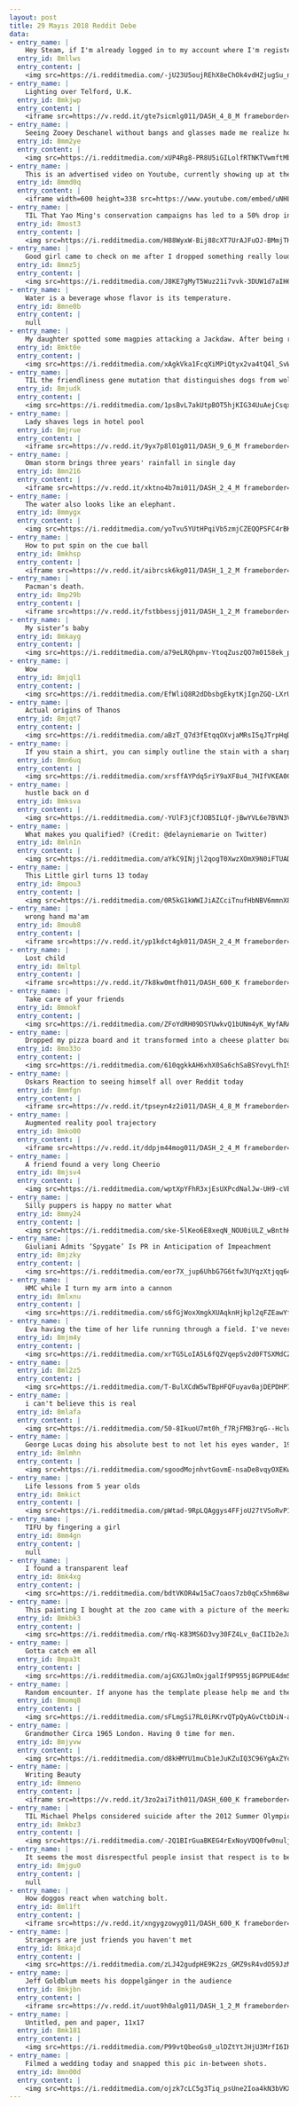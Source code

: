 ```yaml
---
layout: post
title: 29 Mayıs 2018 Reddit Debe
data:
- entry_name: |
    Hey Steam, if I'm already logged in to my account where I'm registered as being over 18 years old can you please spare me this step?
  entry_id: 8mllws
  entry_content: |
    <img src=https://i.redditmedia.com/-jU23U5oujREhX8eChOk4vdHZjugSu_nPxLZNnjNVUU.png?s=cf5e8f2fec1dc2adf71a912aa958b113 frameborder=0>
- entry_name: |
    Lighting over Telford, U.K.
  entry_id: 8mkjwp
  entry_content: |
    <iframe src=https://v.redd.it/gte7sicmlg011/DASH_4_8_M frameborder=0></iframe>
- entry_name: |
    Seeing Zooey Deschanel without bangs and glasses made me realize how nobody knew Clark Kent was Superman
  entry_id: 8mm2ye
  entry_content: |
    <img src=https://i.redditmedia.com/xUP4Rg8-PR8U5iGILolfRTNKTVwmftMbYymorya38zM.jpg?s=863062bff6c0a235eb59ad62ca5c49c8 frameborder=0>
- entry_name: |
    This is an advertised video on Youtube, currently showing up at the top of the front page for me, that's promising kids they can play Fortnite on their phones if they just install a few other apps to unlock it. Why is a video designed to scam children allowed to be advertised, YouTube?
  entry_id: 8mmd0q
  entry_content: |
    <iframe width=600 height=338 src=https://www.youtube.com/embed/uNHLUStSVWQ?feature=oembed&enablejsapi=1 frameborder=0 allow=autoplay; encrypted-media allowfullscreen></iframe>
- entry_name: |
    TIL That Yao Ming's conservation campaigns has led to a 50% drop in shark fin soup consumption in China. He is now working on poaching as well.
  entry_id: 8most3
  entry_content: |
    <img src=https://i.redditmedia.com/H88WyxW-Bij88cXT7UrAJFuOJ-BMmjTKCHPICY0EUT4.jpg?s=c4b90e6d13d072eb1dd2487b9623e3f1 frameborder=0>
- entry_name: |
    Good girl came to check on me after I dropped something really loudly in the middle of the night...and brought me gift just in case
  entry_id: 8mmz5j
  entry_content: |
    <img src=https://i.redditmedia.com/J8KE7gMyT5Wuz21i7vvk-3DUW1d7aIH6FhGZw6Don70.jpg?s=ef1996459cc47ba6580385fbb2c8204e frameborder=0>
- entry_name: |
    Water is a beverage whose flavor is its temperature.
  entry_id: 8mne0b
  entry_content: |
    null
- entry_name: |
    My daughter spotted some magpies attacking a Jackdaw. After being rescued it decided to hang out with us for a while.
  entry_id: 8mkt0e
  entry_content: |
    <img src=https://i.redditmedia.com/xAgkVka1FcqXiMPiQtyx2va4tQ4l_SvWA3XFw1mWVOU.jpg?s=0667b6fd19ef65de24dd0e1c3a643bd7 frameborder=0>
- entry_name: |
    TIL the friendliness gene mutation that distinguishes dogs from wolves causes Williams syndrome in humans, which causes hypersociality and reduced intelligence
  entry_id: 8mjudk
  entry_content: |
    <img src=https://i.redditmedia.com/1psBvL7akUtpBOT5hjKIG34UuAejCsqxpwQMclvKQT4.jpg?s=57337848867d54a5b5dde13b55214654 frameborder=0>
- entry_name: |
    Lady shaves legs in hotel pool
  entry_id: 8mjrue
  entry_content: |
    <iframe src=https://v.redd.it/9yx7p8l01g011/DASH_9_6_M frameborder=0></iframe>
- entry_name: |
    Oman storm brings three years' rainfall in single day
  entry_id: 8mn216
  entry_content: |
    <iframe src=https://v.redd.it/xktno4b7mi011/DASH_2_4_M frameborder=0></iframe>
- entry_name: |
    The water also looks like an elephant.
  entry_id: 8mmygx
  entry_content: |
    <img src=https://i.redditmedia.com/yoTvu5YUtHPqiVb5zmjCZEQQPSFC4rBKFc9k7wcMlGQ.jpg?s=210e49df5f87a0408fc39010f876bd1f frameborder=0>
- entry_name: |
    How to put spin on the cue ball
  entry_id: 8mkhsp
  entry_content: |
    <iframe src=https://v.redd.it/aibrcsk6kg011/DASH_1_2_M frameborder=0></iframe>
- entry_name: |
    Pacman's death.
  entry_id: 8mp29b
  entry_content: |
    <iframe src=https://v.redd.it/fstbbessjj011/DASH_1_2_M frameborder=0></iframe>
- entry_name: |
    My sister’s baby
  entry_id: 8mkayg
  entry_content: |
    <img src=https://i.redditmedia.com/a79eLRQhpmv-YtoqZuszQO7m0158ek_pngnkaoCetYs.jpg?s=280fc7315242cd837c6b07cae3abe2dd frameborder=0>
- entry_name: |
    Wow
  entry_id: 8mjql1
  entry_content: |
    <img src=https://i.redditmedia.com/EfWliQ8R2dDbsbgEkytKjIgnZGQ-LXrUP0dQMqHQS2M.jpg?s=38389f4731785800c4c3a79ccbef09e2 frameborder=0>
- entry_name: |
    Actual origins of Thanos
  entry_id: 8mjqt7
  entry_content: |
    <img src=https://i.redditmedia.com/aBzT_Q7d3fEtqqOXvjaMRsI5qJTrpHqD9EthkGzEwM8.png?s=a7f3e442b83b4658b99e2e5984c84a9a frameborder=0>
- entry_name: |
    If you stain a shirt, you can simply outline the stain with a sharpie and give it a name. This will make it seam like you visit islands.
  entry_id: 8mn6uq
  entry_content: |
    <img src=https://i.redditmedia.com/xrsffAYPdq5riY9aXF8u4_7HIfVKEA0CUIG2NPADI4o.jpg?s=bab0b8e38ce90194303cd3e598422d2c frameborder=0>
- entry_name: |
    hustle back on d
  entry_id: 8mksva
  entry_content: |
    <img src=https://i.redditmedia.com/-YUlF3jCfJOB5ILQf-jBwYVL6e7BVN3VSD7B7-QrmYA.png?s=05b17425d8e961cbe2944dd23632a5bd frameborder=0>
- entry_name: |
    What makes you qualified? (Credit: @delayniemarie on Twitter)
  entry_id: 8mln1n
  entry_content: |
    <img src=https://i.redditmedia.com/aYkC9INjjl2qogT0XwzXOmX9N0iFTUADVhe4vxdtD9o.jpg?s=f451ad950f349dd2ecfec86d3887b221 frameborder=0>
- entry_name: |
    This Little girl turns 13 today
  entry_id: 8mpou3
  entry_content: |
    <img src=https://i.redditmedia.com/0R5kG1kWWIJiAZCciTnufHbNBV6mmnX8EJJePs5uPMU.jpg?s=b9d9271dfedad4e0d07e6bd7f9f6107d frameborder=0>
- entry_name: |
    wrong hand ma'am
  entry_id: 8moub8
  entry_content: |
    <iframe src=https://v.redd.it/yp1kdct4gk011/DASH_2_4_M frameborder=0></iframe>
- entry_name: |
    Lost child
  entry_id: 8mltpl
  entry_content: |
    <iframe src=https://v.redd.it/7k8kw0mtfh011/DASH_600_K frameborder=0></iframe>
- entry_name: |
    Take care of your friends
  entry_id: 8mmokf
  entry_content: |
    <img src=https://i.redditmedia.com/ZFoYdRH09DSYUwkvQ1bUNm4yK_WyfARA_paLuwQHI8M.jpg?s=a456c371814386f256c990148b14378b frameborder=0>
- entry_name: |
    Dropped my pizza board and it transformed into a cheese platter board
  entry_id: 8mo33o
  entry_content: |
    <img src=https://i.redditmedia.com/610qgkkAH6xhX0Sa6chSaBSYovyLfhI9u78egkrYUWE.jpg?s=28664ac52454f293109e6c4e580da5e1 frameborder=0>
- entry_name: |
    Oskars Reaction to seeing himself all over Reddit today
  entry_id: 8mmfgn
  entry_content: |
    <iframe src=https://v.redd.it/tpseyn4z2i011/DASH_4_8_M frameborder=0></iframe>
- entry_name: |
    Augmented reality pool trajectory
  entry_id: 8mko00
  entry_content: |
    <iframe src=https://v.redd.it/ddpjm44mog011/DASH_2_4_M frameborder=0></iframe>
- entry_name: |
    A friend found a very long Cheerio
  entry_id: 8mjsv4
  entry_content: |
    <img src=https://i.redditmedia.com/wptXpYFhR3xjEsUXPcdNalJw-UH9-cVED5dl_W8d8FY.jpg?s=d1109277553869af1dd94adb4fb47288 frameborder=0>
- entry_name: |
    Silly puppers is happy no matter what
  entry_id: 8mmy24
  entry_content: |
    <img src=https://i.redditmedia.com/ske-5lKeo6E8xeqN_NOU0iULZ_wBnthHoqqg1vEwMZY.jpg?s=73b4eb39a4b2ba7ba590c21a1dec3286 frameborder=0>
- entry_name: |
    Giuliani Admits ‘Spygate’ Is PR in Anticipation of Impeachment
  entry_id: 8mjzky
  entry_content: |
    <img src=https://i.redditmedia.com/eor7X_jup6UhbG7G6tfw3UYqzXtjqq64lMT-XFglr58.jpg?s=563fed7b2dba10ec91b112297305e809 frameborder=0>
- entry_name: |
    HMC while I turn my arm into a cannon
  entry_id: 8mlxnu
  entry_content: |
    <img src=https://i.redditmedia.com/s6fGjWoxXmgkXUAqknHjkpl2qFZEawYfLobpSbzurfE.gif?fm=jpg&s=30307b7e15f9a553c8acb79cbbd7d3ca frameborder=0>
- entry_name: |
    Eva having the time of her life running through a field. I've never seen her so happy!
  entry_id: 8mjm4y
  entry_content: |
    <img src=https://i.redditmedia.com/xrTG5LoIA5L6fQZVqepSv2d0FTSXMdCZCd1PdTIUMYQ.jpg?s=944c6de3eb3d763581db4c3df7513998 frameborder=0>
- entry_name: |
  entry_id: 8ml2z5
  entry_content: |
    <img src=https://i.redditmedia.com/T-BulXCdW5wTBpHFQFuyav0ajDEPDHP7YWcuDCjTYpA.jpg?s=84bd0a4a4f5699d6534b1fe585146f76 frameborder=0>
- entry_name: |
    i can't believe this is real
  entry_id: 8mlafa
  entry_content: |
    <img src=https://i.redditmedia.com/50-8IkuoU7mt0h_f7RjFMB3rqG--HclwBHTqjoMkWIM.png?s=1602d64cf5cf34bb7e1441ed8f385d37 frameborder=0>
- entry_name: |
    George Lucas doing his absolute best to not let his eyes wander, 1982
  entry_id: 8mlmhn
  entry_content: |
    <img src=https://i.redditmedia.com/sgoodMojnhvtGovmE-nsaDe8vqyOXEKwib4Xt682CmI.jpg?s=a4c54f41f6e8bf63de1463d445d07746 frameborder=0>
- entry_name: |
    Life lessons from 5 year olds
  entry_id: 8mkict
  entry_content: |
    <img src=https://i.redditmedia.com/pWtad-9RpLQAggys4FFjoU27tVSoRvP14V6j7z7tOyg.jpg?s=eaacfc4a861a93da8108c63443784f28 frameborder=0>
- entry_name: |
    TIFU by fingering a girl
  entry_id: 8mm4gn
  entry_content: |
    null
- entry_name: |
    I found a transparent leaf
  entry_id: 8mk4xg
  entry_content: |
    <img src=https://i.redditmedia.com/bdtVKOR4w15aC7oaos7zb0qCx5hm68wAa57VItp8ikQ.jpg?s=a5d4761098d9f90a692fee4cf22d8db1 frameborder=0>
- entry_name: |
    This painting I bought at the zoo came with a picture of the meerkat family who painted it.
  entry_id: 8mkbk3
  entry_content: |
    <img src=https://i.redditmedia.com/rNq-K83MS6D3vy30FZ4Lv_0aCIIb2eJaBh998RkOy8U.jpg?s=fe7929830ce191d4851890ed63f77905 frameborder=0>
- entry_name: |
    Gotta catch em all
  entry_id: 8mpa3t
  entry_content: |
    <img src=https://i.redditmedia.com/ajGXGJlmOxjgalIf9P955j8GPPUE4dm5JFJ4d1rU4wE.jpg?s=fffa9864c2507d0427394bdc59ffa0c8 frameborder=0>
- entry_name: |
    Random encounter. If anyone has the template please help me and the rest in buying it. Thank you.
  entry_id: 8momq8
  entry_content: |
    <img src=https://i.redditmedia.com/sFLmgSi7RL0iRKrvQTpQyAGvCtbDiN-aq545dkxrjOs.jpg?s=66427bde23b3a1d44bf5029ae7cf2cb4 frameborder=0>
- entry_name: |
    Grandmother Circa 1965 London. Having 0 time for men.
  entry_id: 8mjyvw
  entry_content: |
    <img src=https://i.redditmedia.com/d8kHMYU1muCb1eJuKZuIQ3C96YgAxZYcXNtWUCEr8qk.jpg?s=cc5d8548cbbcd444b96fdc69698dcfc1 frameborder=0>
- entry_name: |
    Writing Beauty
  entry_id: 8mmeno
  entry_content: |
    <iframe src=https://v.redd.it/3zo2ai7ith011/DASH_600_K frameborder=0></iframe>
- entry_name: |
    TIL Michael Phelps considered suicide after the 2012 Summer Olympics. He started the Michael Phelps Foundation to help other people with mental illness.
  entry_id: 8mkbz3
  entry_content: |
    <img src=https://i.redditmedia.com/-2Q1BIrGuaBKEG4rExNoyVDQ0fw0nuljGOMxv7qGwKc.jpg?s=84506eab399ee81be8bf1657c8513c6e frameborder=0>
- entry_name: |
    It seems the most disrespectful people insist that respect is to be earned, yet demand it from others unconditionally.
  entry_id: 8mjgu0
  entry_content: |
    null
- entry_name: |
    How doggos react when watching bolt.
  entry_id: 8ml1ft
  entry_content: |
    <iframe src=https://v.redd.it/xngygzowyg011/DASH_600_K frameborder=0></iframe>
- entry_name: |
    Strangers are just friends you haven't met
  entry_id: 8mkajd
  entry_content: |
    <img src=https://i.redditmedia.com/zLJ42gudpHE9K2zs_GMZ9sR4vdO59JzMchr7R_UkNVU.png?s=fdd894c1d4e01c4c9fbed4c16fe96eda frameborder=0>
- entry_name: |
    Jeff Goldblum meets his doppelgänger in the audience
  entry_id: 8mkjbn
  entry_content: |
    <iframe src=https://v.redd.it/uuot9h0alg011/DASH_1_2_M frameborder=0></iframe>
- entry_name: |
    Untitled, pen and paper, 11x17
  entry_id: 8mk181
  entry_content: |
    <img src=https://i.redditmedia.com/P99vtQbeoGs0_ulDZtYtJHjU3MrfI6IKRBXaP1mvCKA.jpg?s=79dd767ffd502687c68fef775f05eb2f frameborder=0>
- entry_name: |
    Filmed a wedding today and snapped this pic in-between shots.
  entry_id: 8mn00d
  entry_content: |
    <img src=https://i.redditmedia.com/ojzk7cLC5g3Tiq_psUne2Ioa4kN3bVKXuztwPEYVIDw.jpg?s=fc33df4ee6bba4f033c4726f27c552bb frameborder=0>
---
```


